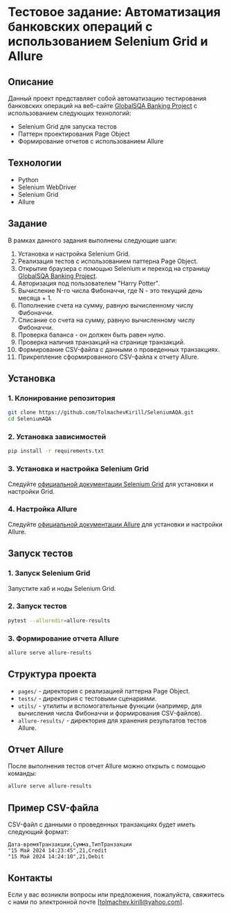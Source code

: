 # Тестовое задание: Автоматизация банковских операций с использованием Selenium Grid и Allure

## Описание

Данный проект представляет собой автоматизацию тестирования банковских операций на веб-сайте [GlobalSQA Banking Project](https://www.globalsqa.com/angularJs-protractor/BankingProject/#/login) с использованием следующих технологий:
- Selenium Grid для запуска тестов
- Паттерн проектирования Page Object
- Формирование отчетов с использованием Allure

## Технологии

- Python
- Selenium WebDriver
- Selenium Grid
- Allure

## Задание

В рамках данного задания выполнены следующие шаги:
1. Установка и настройка Selenium Grid.
2. Реализация тестов с использованием паттерна Page Object.
3. Открытие браузера с помощью Selenium и переход на страницу [GlobalSQA Banking Project](https://www.globalsqa.com/angularJs-protractor/BankingProject/#/login).
4. Авторизация под пользователем "Harry Potter".
5. Вычисление N-го числа Фибоначчи, где N - это текущий день месяца + 1.
6. Пополнение счета на сумму, равную вычисленному числу Фибоначчи.
7. Списание со счета на сумму, равную вычисленному числу Фибоначчи.
8. Проверка баланса - он должен быть равен нулю.
9. Проверка наличия транзакций на странице транзакций.
10. Формирование CSV-файла с данными о проведенных транзакциях.
11. Прикрепление сформированного CSV-файла к отчету Allure.

## Установка

### 1. Клонирование репозитория

```bash
git clone https://github.com/TolmachevKirill/SeleniumAQA.git
cd SeleniumAQA
```

### 2. Установка зависимостей

```bash
pip install -r requirements.txt
```

### 3. Установка и настройка Selenium Grid

Следуйте [официальной документации Selenium Grid](https://www.selenium.dev/documentation/grid/) для установки и настройки Grid.

### 4. Настройка Allure

Следуйте [официальной документации Allure](https://docs.qameta.io/allure/) для установки и настройки Allure.

## Запуск тестов

### 1. Запуск Selenium Grid

Запустите хаб и ноды Selenium Grid.

### 2. Запуск тестов

```bash
pytest --alluredir=allure-results
```

### 3. Формирование отчета Allure

```bash
allure serve allure-results
```

## Структура проекта

- `pages/` - директория с реализацией паттерна Page Object.
- `tests/` - директория с тестовыми сценариями.
- `utils/` - утилиты и вспомогательные функции (например, для вычисления числа Фибоначчи и формирования CSV-файлов).
- `allure-results/` - директория для хранения результатов тестов Allure.

## Отчет Allure

После выполнения тестов отчет Allure можно открыть с помощью команды:

```bash
allure serve allure-results
```

## Пример CSV-файла

CSV-файл с данными о проведенных транзакциях будет иметь следующий формат:

```csv
Дата-времяТранзакции,Сумма,ТипТранзакции
"15 Май 2024 14:23:45",21,Credit
"15 Май 2024 14:24:10",21,Debit
```

## Контакты

Если у вас возникли вопросы или предложения, пожалуйста, свяжитесь с нами по электронной почте [tolmachev.kirill@yahoo.com].

